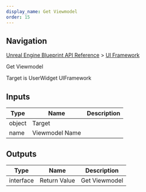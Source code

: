 ```yaml
---
display_name: Get Viewmodel
order: 15
---
```

## Navigation

[Unreal Engine Blueprint API Reference](https://dev.epicgames.com/documentation/en-us/unreal-engine/BlueprintAPI) > [UI Framework](https://dev.epicgames.com/documentation/en-us/unreal-engine/BlueprintAPI/UIFramework)

Get Viewmodel

Target is UserWidget UIFramework

## Inputs

| Type | Name | Description |
| --- | --- | --- |
| object | Target |  |
| name | Viewmodel Name |  |

## Outputs

| Type | Name | Description |
| --- | --- | --- |
| interface | Return Value | Get Viewmodel |
